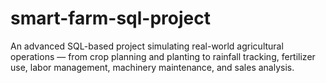 # smart-farm-sql-project
An advanced SQL-based project simulating real-world agricultural operations — from crop planning and planting to rainfall tracking, fertilizer use, labor management, machinery maintenance, and sales analysis.
